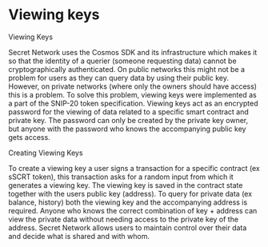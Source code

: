 # Viewing keys

Viewing Keys

Secret Network uses the Cosmos SDK and its infrastructure which makes it so that the identity of a querier (someone requesting data) cannot be cryptographically authenticated. On public networks this might not be a problem for users as they can query data by using their public key. However, on private networks (where only the owners should have access) this is a problem. To solve this problem, viewing keys were implemented as a part of the SNIP-20 token specification. Viewing keys act as an encrypted password for the viewing of data related to a specific smart contract and private key. The password can only be created by the private key owner, but anyone with the password who knows the accompanying public key gets access.&#x20;

Creating Viewing Keys&#x20;

To create a viewing key a user signs a transaction for a specific contract (ex sSCRT token), this transaction asks for a random input from which it generates a viewing key. The viewing key is saved in the contract state together with the users public key (address). To query for private data (ex balance, history) both the viewing key and the accompanying address is required. Anyone who knows the correct combination of key + address can view the private data without needing access to the private key of the address. Secret Network allows users to maintain control over their data and decide what is shared and with whom.&#x20;
